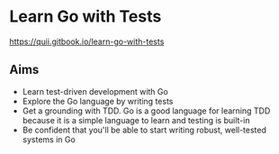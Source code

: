 # Learn Go with Tests

https://quii.gitbook.io/learn-go-with-tests

## Aims
- Learn test-driven development with Go
- Explore the Go language by writing tests
- Get a grounding with TDD. Go is a good language for learning TDD because it is a simple language to learn and testing is built-in
- Be confident that you'll be able to start writing robust, well-tested systems in Go
